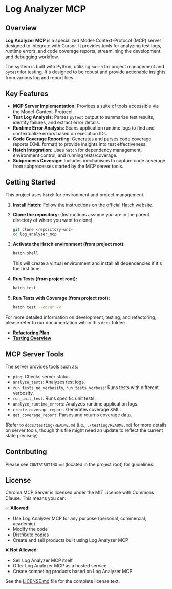 # Log Analyzer MCP

## Overview

**Log Analyzer MCP** is a specialized Model-Context-Protocol (MCP) server designed to integrate with Cursor. It provides tools for analyzing test logs, runtime errors, and code coverage reports, streamlining the development and debugging workflow.

The system is built with Python, utilizing `hatch` for project management and `pytest` for testing. It's designed to be robust and provide actionable insights from various log and report files.

## Key Features

- **MCP Server Implementation**: Provides a suite of tools accessible via the Model-Context-Protocol.
- **Test Log Analysis**: Parses `pytest` output to summarize test results, identify failures, and extract error details.
- **Runtime Error Analysis**: Scans application runtime logs to find and contextualize errors based on execution IDs.
- **Code Coverage Reporting**: Generates and parses code coverage reports (XML format) to provide insights into test effectiveness.
- **Hatch Integration**: Uses `hatch` for dependency management, environment control, and running tests/coverage.
- **Subprocess Coverage**: Includes mechanisms to capture code coverage from subprocesses started by the MCP server tools.

## Getting Started

This project uses `hatch` for environment and project management.

1. **Install Hatch:**
    Follow the instructions on the [official Hatch website](https://hatch.pypa.io/latest/install/).

2. **Clone the repository:**
    (Instructions assume you are in the parent directory of where you want to clone)

    ```bash
    git clone <repository-url>
    cd log_analyzer_mcp
    ```

3. **Activate the Hatch environment (from project root):**

    ```bash
    hatch shell
    ```

    This will create a virtual environment and install all dependencies if it's the first time.

4. **Run Tests (from project root):**

    ```bash
    hatch test
    ```

5. **Run Tests with Coverage (from project root):**

    ```bash
    hatch test --cover -v
    ```

For more detailed information on development, testing, and refactoring, please refer to our documentation within this `docs` folder:

- **[Refactoring Plan](./refactoring/log_analyzer_refactoring_v1.md)**
- **[Testing Overview](./testing/README.md)**

## MCP Server Tools

The server provides tools such as:

- `ping`: Checks server status.
- `analyze_tests`: Analyzes test logs.
- `run_tests_no_verbosity`, `run_tests_verbose`: Runs tests with different verbosity.
- `run_unit_test`: Runs specific unit tests.
- `analyze_runtime_errors`: Analyzes runtime application logs.
- `create_coverage_report`: Generates coverage XML.
- `get_coverage_report`: Parses and returns coverage data.

(Refer to `docs/testing/README.md` (i.e., `./testing/README.md`) for more details on server tools, though this file might need an update to reflect the current state precisely).

## Contributing

Please see `CONTRIBUTING.md` (located in the project root) for guidelines.

## License

Chroma MCP Server is licensed under the MIT License with Commons Clause. This means you can:

✅ **Allowed**:

- Use Log Analyzer MCP for any purpose (personal, commercial, academic)
- Modify the code
- Distribute copies
- Create and sell products built using Log Analyzer MCP

❌ **Not Allowed**:

- Sell Log Analyzer MCP itself
- Offer Log Analyzer MCP as a hosted service
- Create competing products based on Log Analyzer MCP

See the [LICENSE.md](LICENSE.md) file for the complete license text.
